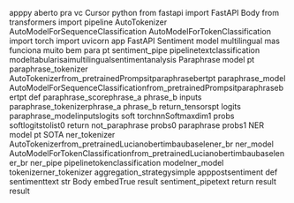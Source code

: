 apppy
aberto pra vc
Cursor
python
from fastapi import FastAPI Body
from transformers import pipeline AutoTokenizer AutoModelForSequenceClassification AutoModelForTokenClassification
import torch
import uvicorn
app  FastAPI
 Sentiment model multilingual mas funciona muito bem para pt
sentiment_pipe  pipelinetextclassification modeltabularisaimultilingualsentimentanalysis
 Paraphrase model pt
paraphrase_tokenizer  AutoTokenizerfrom_pretrainedPrompsitparaphrasebertpt
paraphrase_model  AutoModelForSequenceClassificationfrom_pretrainedPrompsitparaphrasebertpt
def paraphrase_scorephrase_a phrase_b
inputs  paraphrase_tokenizerphrase_a phrase_b return_tensorspt
logits  paraphrase_modelinputslogits
soft  torchnnSoftmaxdim1
probs  softlogitstolist0
return not_paraphrase probs0 paraphrase probs1
 NER model pt SOTA
ner_tokenizer  AutoTokenizerfrom_pretrainedLucianobertimbaubaselener_br
ner_model  AutoModelForTokenClassificationfrom_pretrainedLucianobertimbaubaselener_br
ner_pipe  pipelinetokenclassification modelner_model tokenizerner_tokenizer aggregation_strategysimple
apppostsentiment
def sentimenttext str  Body embedTrue
result  sentiment_pipetext
return result result